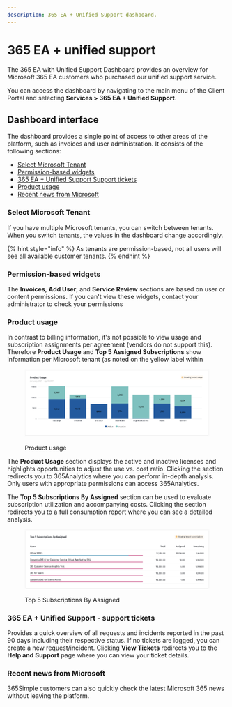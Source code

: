 ```yaml
---
description: 365 EA + Unified Support dashboard.
---
```


# 365 EA + unified support

The 365 EA with Unified Support Dashboard provides an overview for Microsoft 365 EA customers who purchased our unified support service.&#x20;

You can access the dashboard by navigating to the main menu of the Client Portal and selecting **Services >  365 EA + Unified Support**.

## Dashboard interface <a href="#selecting-your-tenant" id="selecting-your-tenant"></a>

The dashboard provides a single point of access to other areas of the platform, such as invoices and user administration. It consists of the following sections:

* [Select Microsoft Tenant](365-ea-+-unified-support.md#select-microsoft-tenant)
* [Permission-based widgets](365-ea-+-unified-support.md#block-bea31af0-a8d0-45a6-bd38-cdca3fe1497a)
* [365 EA + Unified Support Support tickets](365-ea-+-unified-support.md#block-b66764bf-7bc2-4c4b-8d43-8666a1d90d3c)
* [Product usage](365-ea-+-unified-support.md#block-ea488296-a0d5-4f23-b3c0-87a329f8d1bd)
* [Recent news from Microsoft](365-ea-+-unified-support.md#recent-news-from-microsoft)

### Select Microsoft Tenant

If you have multiple Microsoft tenants, you can switch between tenants. When you switch tenants, the values in the dashboard change accordingly.

{% hint style="info" %}
As tenants are permission-based, not all users will see all available customer tenants.
{% endhint %}

### Permission-based widgets <a href="#block-bea31af0-a8d0-45a6-bd38-cdca3fe1497a" id="block-bea31af0-a8d0-45a6-bd38-cdca3fe1497a"></a>

The **Invoices**, **Add User**, and **Service Review** sections are based on user or content permissions. If you can't view these widgets, contact your administrator to check your permissions

### Product usage <a href="#block-ea488296-a0d5-4f23-b3c0-87a329f8d1bd" id="block-ea488296-a0d5-4f23-b3c0-87a329f8d1bd"></a>

In contrast to billing information, it's not possible to view usage and subscription assignments per agreement (vendors do not support this). Therefore **Product Usage** and **Top 5 Assigned Subscriptions** show information per Microsoft tenant (as noted on the yellow label within

<figure><img src="../../.gitbook/assets/image (90).png" alt=""><figcaption><p>Product usage</p></figcaption></figure>

The **Product Usage** section displays the active and inactive licenses and highlights opportunities to adjust the use vs. cost ratio. Clicking the section redirects you to 365Analytics where you can perform in-depth analysis. Only users with appropriate permissions can access 365Analytics.

The **Top 5 Subscriptions By Assigned** section can be used to evaluate subscription utilization and accompanying costs. Clicking the section redirects you to a full consumption report where you can see a detailed analysis.

<figure><img src="../../.gitbook/assets/image (91).png" alt=""><figcaption><p>Top 5 Subscriptions By Assigned</p></figcaption></figure>

### 365 EA + Unified Support - support tickets <a href="#block-b66764bf-7bc2-4c4b-8d43-8666a1d90d3c" id="block-b66764bf-7bc2-4c4b-8d43-8666a1d90d3c"></a>

Provides a quick overview of all requests and incidents reported in the past 90 days including their respective status. If no tickets are logged, you can create a new request/incident. Clicking **View Tickets** redirects you to the **Help and Support** page where you can view your ticket details.

### Recent news from Microsoft

365Simple customers can also quickly check the latest Microsoft 365 news without leaving the platform.
